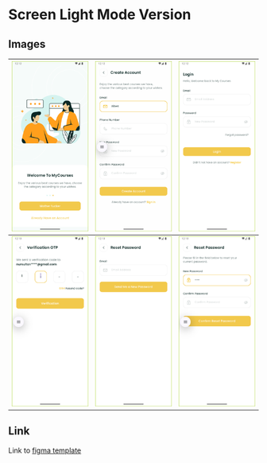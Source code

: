 # Screen Light Mode Version

## Images

| ![Screen](flutter_01.png) | ![Screen](flutter_02.png) | ![Screen](flutter_03.png) |
|----------------------------|----------------------------|----------------------------|
| ![Screen](flutter_04.png) | ![Screen](flutter_05.png) | ![Screen](flutter_06.png) |

## Link

Link to [figma template](https://markdownlivepreview.com/)
